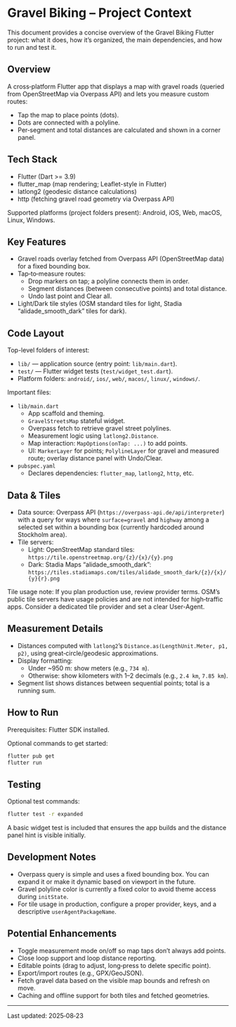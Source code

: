 # Gravel Biking – Project Context

This document provides a concise overview of the Gravel Biking Flutter project: what it does, how it’s organized, the main dependencies, and how to run and test it.

## Overview

A cross‑platform Flutter app that displays a map with gravel roads (queried from OpenStreetMap via Overpass API) and lets you measure custom routes:

- Tap the map to place points (dots).
- Dots are connected with a polyline.
- Per‑segment and total distances are calculated and shown in a corner panel.

## Tech Stack

- Flutter (Dart >= 3.9)
- flutter_map (map rendering; Leaflet-style in Flutter)
- latlong2 (geodesic distance calculations)
- http (fetching gravel road geometry via Overpass API)

Supported platforms (project folders present): Android, iOS, Web, macOS, Linux, Windows.

## Key Features

- Gravel roads overlay fetched from Overpass API (OpenStreetMap data) for a fixed bounding box.
- Tap‑to‑measure routes:
  - Drop markers on tap; a polyline connects them in order.
  - Segment distances (between consecutive points) and total distance.
  - Undo last point and Clear all.
- Light/Dark tile styles (OSM standard tiles for light, Stadia “alidade_smooth_dark” tiles for dark).

## Code Layout

Top-level folders of interest:

- `lib/` — application source (entry point: `lib/main.dart`).
- `test/` — Flutter widget tests (`test/widget_test.dart`).
- Platform folders: `android/`, `ios/`, `web/`, `macos/`, `linux/`, `windows/`.

Important files:

- `lib/main.dart`
  - App scaffold and theming.
  - `GravelStreetsMap` stateful widget.
  - Overpass fetch to retrieve gravel street polylines.
  - Measurement logic using `latlong2.Distance`.
  - Map interaction: `MapOptions(onTap: ...)` to add points.
  - UI: `MarkerLayer` for points; `PolylineLayer` for gravel and measured route; overlay distance panel with Undo/Clear.
- `pubspec.yaml`
  - Declares dependencies: `flutter_map`, `latlong2`, `http`, etc.

## Data & Tiles

- Data source: Overpass API (`https://overpass-api.de/api/interpreter`) with a query for ways where `surface=gravel` and `highway` among a selected set within a bounding box (currently hardcoded around Stockholm area).
- Tile servers:
  - Light: OpenStreetMap standard tiles: `https://tile.openstreetmap.org/{z}/{x}/{y}.png`
  - Dark: Stadia Maps “alidade_smooth_dark”: `https://tiles.stadiamaps.com/tiles/alidade_smooth_dark/{z}/{x}/{y}{r}.png`

Tile usage note: If you plan production use, review provider terms. OSM’s public tile servers have usage policies and are not intended for high‑traffic apps. Consider a dedicated tile provider and set a clear User-Agent.

## Measurement Details

- Distances computed with `latlong2`’s `Distance.as(LengthUnit.Meter, p1, p2)`, using great‑circle/geodesic approximations.
- Display formatting:
  - Under ~950 m: show meters (e.g., `734 m`).
  - Otherwise: show kilometers with 1–2 decimals (e.g., `2.4 km`, `7.85 km`).
- Segment list shows distances between sequential points; total is a running sum.

## How to Run

Prerequisites: Flutter SDK installed.

Optional commands to get started:

```bash
flutter pub get
flutter run
```

## Testing

Optional test commands:

```bash
flutter test -r expanded
```

A basic widget test is included that ensures the app builds and the distance panel hint is visible initially.

## Development Notes

- Overpass query is simple and uses a fixed bounding box. You can expand it or make it dynamic based on viewport in the future.
- Gravel polyline color is currently a fixed color to avoid theme access during `initState`.
- For tile usage in production, configure a proper provider, keys, and a descriptive `userAgentPackageName`.

## Potential Enhancements

- Toggle measurement mode on/off so map taps don’t always add points.
- Close loop support and loop distance reporting.
- Editable points (drag to adjust, long‑press to delete specific point).
- Export/import routes (e.g., GPX/GeoJSON).
- Fetch gravel data based on the visible map bounds and refresh on move.
- Caching and offline support for both tiles and fetched geometries.

---
Last updated: 2025‑08‑23
